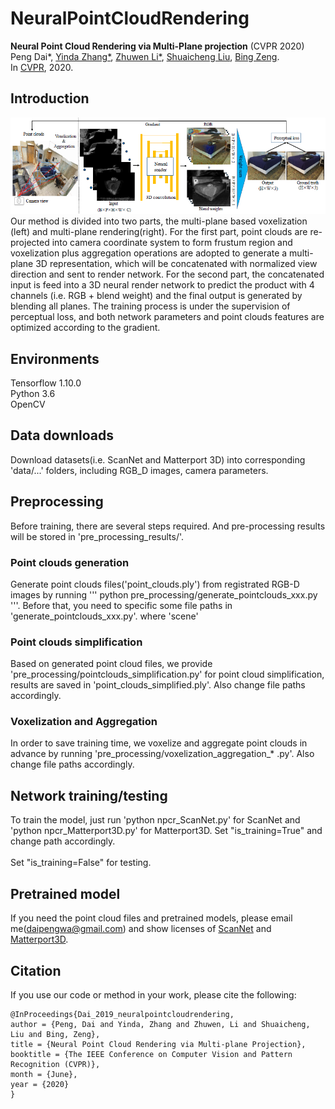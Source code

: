 # NeuralPointCloudRendering

**Neural Point Cloud Rendering via Multi-Plane projection** (CVPR 2020)  
Peng Dai*, [Yinda Zhang*](https://www.zhangyinda.com/), [Zhuwen Li*](https://scholar.google.com/citations?user=gIBLutQAAAAJ&hl=en), [Shuaicheng Liu](http://www.liushuaicheng.org/), [Bing Zeng](https://scholar.google.com/citations?user=s-kUGYQAAAAJ&hl=en).
<br>In [CVPR](https://arxiv.org/abs/1912.04645.pdf), 2020.

## Introduction
<img src='./images/framework.png' width=1000>
<br>
Our method is divided into two parts, the multi-plane based voxelization (left) and multi-plane rendering(right). For the first part, point clouds are re-projected into camera coordinate system to form frustum region and voxelization plus aggregation operations are adopted to generate a multi-plane 3D representation, which will be concatenated with normalized view direction and sent to render network. For the second part, the concatenated input is feed into a 3D neural render network to predict the product with 4 channels (i.e. RGB + blend weight) and the final output is generated by blending all planes. The training process is under the supervision of perceptual loss, and both network parameters and point clouds features are optimized according to the gradient.

## Environments
Tensorflow 1.10.0
<br>
Python 3.6
<br>
OpenCV

## Data downloads
Download datasets(i.e. ScanNet and Matterport 3D) into corresponding 'data/...' folders, including RGB_D images, camera parameters.

## Preprocessing
Before training, there are several steps required. And pre-processing results will be stored in 'pre_processing_results/'.

### Point clouds generation
Generate point clouds files('point_clouds.ply') from registrated RGB-D images by running ''' python pre_processing/generate_pointclouds_xxx.py '''. Before that, you need to specific some file paths in 'generate_pointclouds_xxx.py'. where 'scene'

### Point clouds simplification
Based on generated point cloud files, we provide 'pre_processing/pointclouds_simplification.py' for point cloud simplification, results are saved in 'point_clouds_simplified.ply'. Also change file paths accordingly.

### Voxelization and Aggregation
In order to save training time, we voxelize and aggregate point clouds in advance by running 'pre_processing/voxelization_aggregation_* .py'. Also change file paths accordingly. 

## Network training/testing
To train the model, just run 'python npcr_ScanNet.py' for ScanNet and 'python npcr_Matterport3D.py' for Matterport3D. Set "is_training=True" and change path accordingly.
<br>
<br>
Set "is_training=False" for testing.

## Pretrained model
If you need the point cloud files and pretrained models, please email me(daipengwa@gmail.com) and show licenses of [ScanNet](https://github.com/ScanNet/ScanNet) and [Matterport3D](https://github.com/niessner/Matterport).

## Citation
If you use our code or method in your work, please cite the following:
```
@InProceedings{Dai_2019_neuralpointcloudrendering,
author = {Peng, Dai and Yinda, Zhang and Zhuwen, Li and Shuaicheng, Liu and Bing, Zeng},
title = {Neural Point Cloud Rendering via Multi-plane Projection},
booktitle = {The IEEE Conference on Computer Vision and Pattern Recognition (CVPR)},
month = {June},
year = {2020}
}

